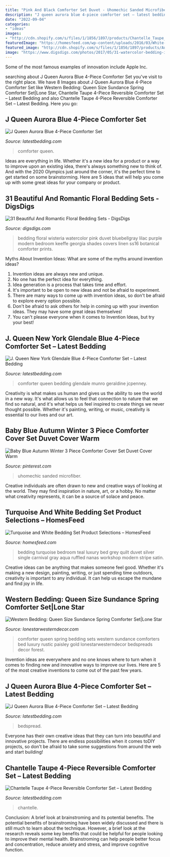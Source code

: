 ```yaml
---
title: "Pink And Black Comforter Set Duvet - Uhomechic Sanded Microfiber"
description: "J queen aurora blue 4-piece comforter set – latest bedding"
date: "2022-09-04"
categories:
- "ideas"
images:
- "http://cdn.shopify.com/s/files/1/1856/1897/products/Chantelle_Taupe_4-Piece_Reversible_Comforter_Set_1200x1200.jpg?v=1574846741"
featuredImage: "https://homesfeed.com/wp-content/uploads/2016/03/White-bedding-set-with-turquoise-strips-decoration-in-standard-size-bed-with-white-wood-headboard-gray-fluffy-bedroom-rug-round-white-bedside-table.jpg"
featured_image: "http://cdn.shopify.com/s/files/1/1856/1897/products/Aurora_Blue_4-Piece_Comforter_Set2_800x.jpg?v=1582362127"
image: "https://www.digsdigs.com/photos/2017/05/31-watercolor-bedding-in-shades-of-pink-lilac-purple-and-green.jpg"
---
```



Some of the most famous examples of innovation include Apple Inc.

	

		
searching about J Queen Aurora Blue 4-Piece Comforter Set you've visit to the right place. We have 8 Images about J Queen Aurora Blue 4-Piece Comforter Set like Western Bedding: Queen Size Sundance Spring Comforter Set|Lone Star, Chantelle Taupe 4-Piece Reversible Comforter Set – Latest Bedding and also Chantelle Taupe 4-Piece Reversible Comforter Set – Latest Bedding. Here you go:
		
    
## J Queen Aurora Blue 4-Piece Comforter Set

<img loading=lazy src="http://cdn.shopify.com/s/files/1/1856/1897/products/Aurora_Blue_4-Piece_Comforter_Set2_800x.jpg?v=1582362127" onerror="this.onerror=null;this.src='https://tse1.mm.bing.net/th?id=OIP.Tfr4DjBMQnwoe_GN0yzpbAHaHa&amp;pid=15.1';" alt="J Queen Aurora Blue 4-Piece Comforter Set">

_Source: latestbedding.com_

>comforter queen. 

	

Ideas are everything in life. Whether it's a new idea for a product or a way to improve upon an existing idea, there's always something new to think of. And with the 2020 Olympics just around the corner, it's the perfect time to get started on some brainstorming. Here are 5 ideas that will help you come up with some great ideas for your company or product.

    
## 31 Beautiful And Romantic Floral Bedding Sets - DigsDigs

<img loading=lazy src="https://www.digsdigs.com/photos/2017/05/31-watercolor-bedding-in-shades-of-pink-lilac-purple-and-green.jpg" onerror="this.onerror=null;this.src='https://tse1.mm.bing.net/th?id=OIP.lwEysFrNjS_frTtCCuSctQHaJ4&amp;pid=15.1';" alt="31 Beautiful And Romantic Floral Bedding Sets - DigsDigs">

_Source: digsdigs.com_

>bedding floral wisteria watercolor pink duvet bluebellgray lilac purple modern bedroom keeffe georgia shades covers linen ss16 botanical comforter prints. 

	

Myths About Invention Ideas: What are some of the myths around invention ideas?
1. Invention ideas are always new and unique.
2. No one has the perfect idea for everything.
3. Idea generation is a process that takes time and effort.
4. It's important to be open to new ideas and not be afraid to experiment.
5. There are many ways to come up with invention ideas, so don't be afraid to explore every option possible.
6. Don't be afraid to ask others for help in coming up with your invention ideas. They may have some great ideas themselves!
7. You can't please everyone when it comes to Invention Ideas, but try your best!

    
## J. Queen New York Glendale Blue 4-Piece Comforter Set – Latest Bedding

<img loading=lazy src="http://cdn.shopify.com/s/files/1/1856/1897/products/GlendaleBlue4-PieceComforterSet_1200x1200.jpg?v=1585907337" onerror="this.onerror=null;this.src='https://tse1.mm.bing.net/th?id=OIP.JiHkfD7ADpcLBGIEcJTyIQHaHa&amp;pid=15.1';" alt="J. Queen New York Glendale Blue 4-Piece Comforter Set – Latest Bedding">

_Source: latestbedding.com_

>comforter queen bedding glendale munro geraldine jcpenney. 

	

Creativity is what makes us human and gives us the ability to see the world in a new way. It's what allows us to feel that connection to nature that we find so natural, and it's what helps us feel inspired to create things we never thought possible. Whether it's painting, writing, or music, creativity is essential to our lives and our art.

    
## Baby Blue Autumn Winter 3 Piece Comforter Cover Set Duvet Cover Warm

<img loading=lazy src="https://i.pinimg.com/736x/e0/53/14/e0531412704f18b24152e302f7bcd84a.jpg" onerror="this.onerror=null;this.src='https://tse1.mm.bing.net/th?id=OIP.LcZIT90raTBX5IWYVzJsegHaHa&amp;pid=15.1';" alt="Baby Blue Autumn Winter 3 Piece Comforter Cover Set Duvet Cover Warm">

_Source: pinterest.com_

>uhomechic sanded microfiber. 

	

Creative individuals are often drawn to new and creative ways of looking at the world. They may find inspiration in nature, art, or a hobby. No matter what creativity represents, it can be a source of solace and peace.

    
## Turquoise And White Bedding Set Product Selections – HomesFeed

<img loading=lazy src="https://homesfeed.com/wp-content/uploads/2016/03/White-bedding-set-with-turquoise-strips-decoration-in-standard-size-bed-with-white-wood-headboard-gray-fluffy-bedroom-rug-round-white-bedside-table.jpg" onerror="this.onerror=null;this.src='https://tse1.mm.bing.net/th?id=OIP.wVkNONAiBK8RVwLcM46EAQHaJQ&amp;pid=15.1';" alt="Turquoise and White Bedding Set Product Selections – HomesFeed">

_Source: homesfeed.com_

>bedding turquoise bedroom teal luxury bed grey quilt duvet silver single carnival gray aqua ruffled nanas workshop modern stripe satin. 

	

Creative ideas can be anything that makes someone feel good. Whether it's making a new design, painting, writing, or just spending time outdoors, creativity is important to any individual. It can help us escape the mundane and find joy in life.

    
## Western Bedding: Queen Size Sundance Spring Comforter Set|Lone Star

<img loading=lazy src="https://sep.yimg.com/ay/yhst-74880200159874/sundance-spring-comforter-set-queen-4.gif" onerror="this.onerror=null;this.src='https://tse1.mm.bing.net/th?id=OIP.OTTrT8vtTBwQJu5FetOoowHaHa&amp;pid=15.1';" alt="Western Bedding: Queen Size Sundance Spring Comforter Set|Lone Star">

_Source: lonestarwesterndecor.com_

>comforter queen spring bedding sets western sundance comforters bed luxury rustic paisley gold lonestarwesterndecor bedspreads decor forest. 

	

Invention ideas are everywhere and no one knows where to turn when it comes to finding new and innovative ways to improve our lives. Here are 5 of the most creative inventions to come out of the past few years.

    
## J Queen Aurora Blue 4-Piece Comforter Set – Latest Bedding

<img loading=lazy src="https://cdn.shopify.com/s/files/1/1856/1897/products/Aurora_Blue_4-Piece_Comforter_Set1_1200x1200.jpg?v=1582192563" onerror="this.onerror=null;this.src='https://tse2.mm.bing.net/th?id=OIP.MVo9WW-SUpKZbDjm-UPwdwHaHa&amp;pid=15.1';" alt="J Queen Aurora Blue 4-Piece Comforter Set – Latest Bedding">

_Source: latestbedding.com_

>bedspread. 

	

Everyone has their own creative ideas that they can turn into beautiful and innovative projects. There are endless possibilities when it comes toDIY projects, so don't be afraid to take some suggestions from around the web and start building!

    
## Chantelle Taupe 4-Piece Reversible Comforter Set – Latest Bedding

<img loading=lazy src="http://cdn.shopify.com/s/files/1/1856/1897/products/Chantelle_Taupe_4-Piece_Reversible_Comforter_Set_1200x1200.jpg?v=1574846741" onerror="this.onerror=null;this.src='https://tse1.mm.bing.net/th?id=OIP.XpQrduoKheR9N9-4IB6oYAHaHa&amp;pid=15.1';" alt="Chantelle Taupe 4-Piece Reversible Comforter Set – Latest Bedding">

_Source: latestbedding.com_

>chantelle. 

	

Conclusion: A brief look at brainstroming and its potential benefits.
The potential benefits of brainstroming have been widely discussed and there is still much to learn about the technique. However, a brief look at the research reveals some key benefits that could be helpful for people looking to improve their mental health. Brainstroming can help people better focus and concentration, reduce anxiety and stress, and improve cognitive function.

